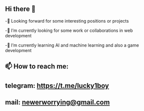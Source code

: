 ## Hi there 👋
-👀 Looking forward for some interesting positions or projects

-🔭 I’m currently looking for some work or collaborations in web development

-🌱 I’m currently learning AI and machine learning and also a game development

## 📫 How to reach me: 

 telegram: https://t.me/lucky1boy
 ---
 mail: newerworrying@gmail.com
 ---
   
    

<!--
**OUSee/OUSee** is a ✨ _special_ ✨ repository because its `README.md` (this file) appears on your GitHub profile.

Here are some ideas to get you started:

- 
- 
- 👯 I’m looking to collaborate on ...
- 🤔 I’m looking for help with ...
- 💬 Ask me about ...
- 
- 😄 Pronouns: ...
- 
-->
